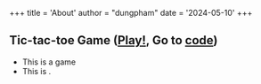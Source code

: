 +++
title = 'About'
author = "dungpham"
date = '2024-05-10'
+++

<!--more-->
## Tic-tac-toe Game ([Play!](https://dungpham.vercel.app/labs/ttt/tictactoe/), Go to [code]())
- This is a game 
- This is .